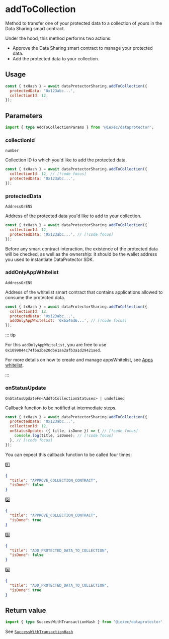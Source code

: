 # addToCollection

Method to transfer one of your protected data to a collection of yours in the
Data Sharing smart contract.

Under the hood, this method performs two actions:

- Approve the Data Sharing smart contract to manage your protected data.
- Add the protected data to your collection.

## Usage

```js
const { txHash } = await dataProtectorSharing.addToCollection({
  protectedData: '0x123abc...',
  collectionId: 12,
});
```

## Parameters

```ts twoslash
import { type AddToCollectionParams } from '@iexec/dataprotector';
```

### collectionId

`number`

Collection ID to which you'd like to add the protected data.

```js
const { txHash } = await dataProtectorSharing.addToCollection({
  collectionId: 12, // [!code focus]
  protectedData: '0x123abc...',
});
```

### protectedData

`AddressOrENS`

Address of the protected data you'd like to add to your collection.

```js
const { txHash } = await dataProtectorSharing.addToCollection({
  collectionId: 12,
  protectedData: '0x123abc...', // [!code focus]
});
```

Before any smart contract interaction, the existence of the protected data will
be checked, as well as the ownership: it should be the wallet address you used
to instantiate DataProtector SDK.

### addOnlyAppWhitelist

`AddressOrENS`

Address of the whitelist smart contract that contains applications allowed to
consume the protected data.

```js
const { txHash } = await dataProtectorSharing.addToCollection({
  collectionId: 12,
  protectedData: '0x123abc...',
  addOnlyAppWhitelist: '0xba46d6...', // [!code focus]
});
```

::: tip

For this `addOnlyAppWhitelist`, you are free to use
`0x1099844c74f6a2be20dbe1aa2afb3a1d29421aed`.

For more details on how to create and manage appsWhitelist, see
[Apps whitelist](../../advanced/appsWhitelist.md).

:::

### onStatusUpdate

`OnStatusUpdateFn<AddToCollectionStatuses> | undefined`

Callback function to be notified at intermediate steps.

<!-- prettier-ignore-start -->
```js
const { txHash } = await dataProtectorSharing.addToCollection({
  protectedData: '0x123abc...',
  collectionId: 12,
  onStatusUpdate: ({ title, isDone }) => { // [!code focus]
    console.log(title, isDone); // [!code focus]
  }, // [!code focus]
});
```
<!-- prettier-ignore-end -->

You can expect this callback function to be called four times:

1️⃣

```json
{
  "title": "APPROVE_COLLECTION_CONTRACT",
  "isDone": false
}
```

2️⃣

```json
{
  "title": "APPROVE_COLLECTION_CONTRACT",
  "isDone": true
}
```

3️⃣

```json
{
  "title": "ADD_PROTECTED_DATA_TO_COLLECTION",
  "isDone": false
}
```

4️⃣

```json
{
  "title": "ADD_PROTECTED_DATA_TO_COLLECTION",
  "isDone": true
}
```

## Return value

```ts twoslash
import { type SuccessWithTransactionHash } from '@iexec/dataprotector';
```

See [`SuccessWithTransactionHash`](../../types.md#successwithtransactionhash)
